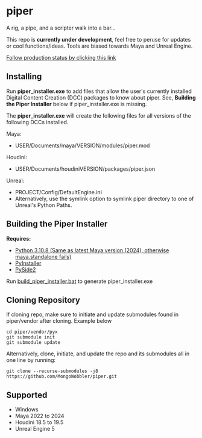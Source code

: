 # piper
A rig, a pipe, and a scripter walk into a bar...

This repo is **currently under development**, feel free to peruse for updates or cool functions/ideas.
Tools are biased towards Maya and Unreal Engine.

[Follow production status by clicking this link](https://github.com/users/MongoWobbler/projects/1)

## Installing  

Run **piper_installer.exe** to add files that allow the user's currently installed Digital Content Creation (DCC) packages to know about piper.
See, **Building the Piper Installer** below if piper_installer.exe is missing.

The **piper_installer.exe** will create the following files for all versions of the following DCCs installed.  

Maya:
 - USER/Documents/maya/VERSION/modules/piper.mod

Houdini:
 - USER/Documents/houdiniVERSION/packages/piper.json

Unreal:
 - PROJECT/Config/DefaultEngine.ini
 - Alternatively, use the symlink option to symlink piper directory to one of Unreal's Python Paths.
  
## Building the Piper Installer

**Requires:**  
* [Python 3.10.8 (Same as latest Maya version (2024), otherwise maya.standalone fails)](https://www.python.org/downloads/release/python-3108/)  
* [PyInstaller](https://www.pyinstaller.org/)
* [PySide2](https://pypi.org/project/PySide2/)

Run [build_piper_installer.bat](https://github.com/MongoWobbler/piper/blob/master/build_piper_installer.bat) to generate piper_installer.exe

## Cloning Repository

If cloning repo, make sure to initiate and update submodules found in piper/vendor after cloning. Example below

```
cd piper/vendor/pyx
git submodule init
git submodule update
```  
Alternatively, clone, initiate, and update the repo and its submodules all in one line by running:
```
git clone --recurse-submodules -j8 https://github.com/MongoWobbler/piper.git
```

## Supported

- Windows
- Maya 2022 to 2024
- Houdini 18.5 to 19.5
- Unreal Engine 5
